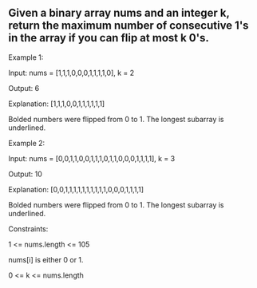 ## Given a binary array nums and an integer k, return the maximum number of consecutive 1's in the array if you can flip at most k 0's.

 

Example 1:

Input: nums = [1,1,1,0,0,0,1,1,1,1,0], k = 2

Output: 6

Explanation: [1,1,1,0,0,1,1,1,1,1,1]

Bolded numbers were flipped from 0 to 1. The longest subarray is underlined.

Example 2:

Input: nums = [0,0,1,1,0,0,1,1,1,0,1,1,0,0,0,1,1,1,1], k = 3

Output: 10

Explanation: [0,0,1,1,1,1,1,1,1,1,1,1,0,0,0,1,1,1,1]

Bolded numbers were flipped from 0 to 1. The longest subarray is underlined.
 

Constraints:

1 <= nums.length <= 105

nums[i] is either 0 or 1.

0 <= k <= nums.length
